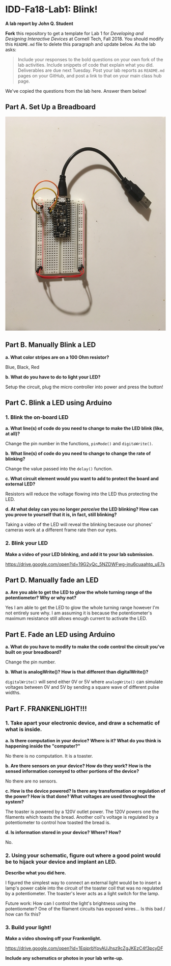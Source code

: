 # IDD-Fa18-Lab1: Blink!

**A lab report by John Q. Student**

**Fork** this repository to get a template for Lab 1 for *Developing and Designing Interactive Devices* at Cornell Tech, Fall 2018. You should modify this `README.md` file to delete this paragraph and update below. As the lab asks:

> Include your responses to the bold questions on your own fork of the lab activities. Include snippets of code that explain what you did. Deliverables are due next Tuesday. Post your lab reports as `README.md` pages on your GitHub, and post a link to that on your main class hub page.

We've copied the questions from the lab here. Answer them below!

## Part A. Set Up a Breadboard

![alt text](IMG_2566.JPG)


## Part B. Manually Blink a LED

**a. What color stripes are on a 100 Ohm resistor?**

Blue, Black, Red
 
**b. What do you have to do to light your LED?**

Setup the circuit, plug the micro controller into power and press the button!


## Part C. Blink a LED using Arduino

### 1. Blink the on-board LED

**a. What line(s) of code do you need to change to make the LED blink (like, at all)?**

Change the pin number in the functions, ```pinMode()``` and ```digitaWrite()```.

**b. What line(s) of code do you need to change to change the rate of blinking?**

Change the value passed into the ```delay()``` function.

**c. What circuit element would you want to add to protect the board and external LED?**
 
Resistors will reduce the voltage flowing into the LED thus protecting the LED. 

**d. At what delay can you no longer *perceive* the LED blinking? How can you prove to yourself that it is, in fact, still blinking?**

Taking a video of the LED will reveal the blinking because our phones' cameras work at a different frame rate then our eyes. 

### 2. Blink your LED

**Make a video of your LED blinking, and add it to your lab submission.**

https://drive.google.com/open?id=19G2yQc_5NZDWFwg-jnu6cuaahtq_uE7s


## Part D. Manually fade an LED

**a. Are you able to get the LED to glow the whole turning range of the potentiometer? Why or why not?**

Yes I am able to get the LED to glow the whole turning range however I'm not entirely sure why.  I am assuming it is because the potentiometer's maximum resistance still allows enough current to activate the LED.

## Part E. Fade an LED using Arduino

**a. What do you have to modify to make the code control the circuit you've built on your breadboard?**

Change the pin number. 

**b. What is analogWrite()? How is that different than digitalWrite()?**

```digitalWrite()``` will send either 0V or 5V where ```analogWrite()``` can simulate voltages between 0V and 5V by sending a square wave of different pulse widths. 

## Part F. FRANKENLIGHT!!!

### 1. Take apart your electronic device, and draw a schematic of what is inside. 

**a. Is there computation in your device? Where is it? What do you think is happening inside the "computer?"**

No there is no computation. It is a toaster.

**b. Are there sensors on your device? How do they work? How is the sensed information conveyed to other portions of the device?**

No there are no sensors.

**c. How is the device powered? Is there any transformation or regulation of the power? How is that done? What voltages are used throughout the system?**

The toaster is powered by a 120V outlet power.  The 120V powers one the filaments which toasts the bread.  Another coil's voltage is regulated by a potentiometer to control how toasted the bread is.

**d. Is information stored in your device? Where? How?**

No.

### 2. Using your schematic, figure out where a good point would be to hijack your device and implant an LED.


**Describe what you did here.**

I figured the simplest way to connect an external light would be to insert a lamp's power cable into the circuit of the toaster coil that was no regulated by a potentiometer.  The toaster's lever acts as a light switch for the lamp.  

Future work: How can I control the light's brightness using the potentiometer? One of the filament circuits has exposed wires... Is this bad / how can fix this?

### 3. Build your light!

**Make a video showing off your Frankenlight.**

https://drive.google.com/open?id=1EqjprbYpvAUJhsz9cZgJKEzC4f3pcyDF

**Include any schematics or photos in your lab write-up.**
